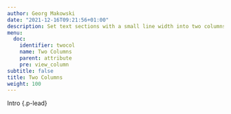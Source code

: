 ```yaml
---
author: Georg Makowski
date: "2021-12-16T09:21:56+01:00"
description: Set text sections with a small line width into two columns
menu:
  doc:
    identifier: twocol
    name: Two Columns
    parent: attribute
    pre: view_column
subtitle: false
title: Two Columns
weight: 100
---
```


Intro
{.p-lead} <!-- more -->
